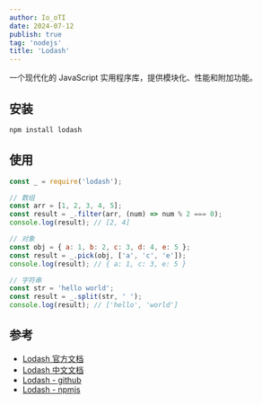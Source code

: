 ```yaml
---
author: Io_oTI
date: 2024-07-12
publish: true
tag: 'nodejs'
title: 'Lodash'
---
```


一个现代化的 JavaScript 实用程序库，提供模块化、性能和附加功能。

## 安装

```bash
npm install lodash
```

## 使用

```javascript
const _ = require('lodash');

// 数组
const arr = [1, 2, 3, 4, 5];
const result = _.filter(arr, (num) => num % 2 === 0);
console.log(result); // [2, 4]

// 对象
const obj = { a: 1, b: 2, c: 3, d: 4, e: 5 };
const result = _.pick(obj, ['a', 'c', 'e']);
console.log(result); // { a: 1, c: 3, e: 5 }

// 字符串
const str = 'hello world';
const result = _.split(str, ' ');
console.log(result); // ['hello', 'world']
```

## 参考

- [Lodash 官方文档](https://www.lodashjs.com/)
- [Lodash 中文文档](https://www.lodashjs.com/docs/lodash.html)
- [Lodash - github](https://github.com/lodash/lodash)
- [Lodash - npmjs](https://www.npmjs.com/package/lodash)
